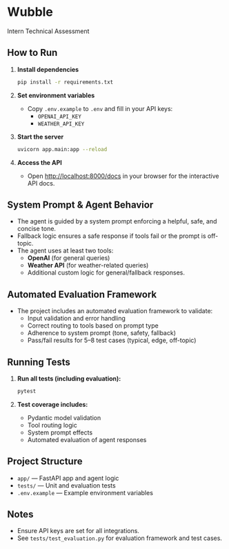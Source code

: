 # Wubble
Intern Technical Assessment

## How to Run

1. **Install dependencies**  
   ```bash
   pip install -r requirements.txt
   ```

2. **Set environment variables**  
   - Copy `.env.example` to `.env` and fill in your API keys:
     - `OPENAI_API_KEY`
     - `WEATHER_API_KEY`

3. **Start the server**  
   ```bash
   uvicorn app.main:app --reload
   ```

4. **Access the API**  
   - Open [http://localhost:8000/docs](http://localhost:8000/docs) in your browser for the interactive API docs.

## System Prompt & Agent Behavior

- The agent is guided by a system prompt enforcing a helpful, safe, and concise tone.
- Fallback logic ensures a safe response if tools fail or the prompt is off-topic.
- The agent uses at least two tools:
  - **OpenAI** (for general queries)
  - **Weather API** (for weather-related queries)
  - Additional custom logic for general/fallback responses.

## Automated Evaluation Framework

- The project includes an automated evaluation framework to validate:
  - Input validation and error handling
  - Correct routing to tools based on prompt type
  - Adherence to system prompt (tone, safety, fallback)
  - Pass/fail results for 5–8 test cases (typical, edge, off-topic)

## Running Tests

1. **Run all tests (including evaluation):**
   ```bash
   pytest
   ```

2. **Test coverage includes:**
   - Pydantic model validation
   - Tool routing logic
   - System prompt effects
   - Automated evaluation of agent responses

## Project Structure

- `app/` — FastAPI app and agent logic
- `tests/` — Unit and evaluation tests
- `.env.example` — Example environment variables

## Notes

- Ensure API keys are set for all integrations.
- See `tests/test_evaluation.py` for evaluation framework and test cases.
